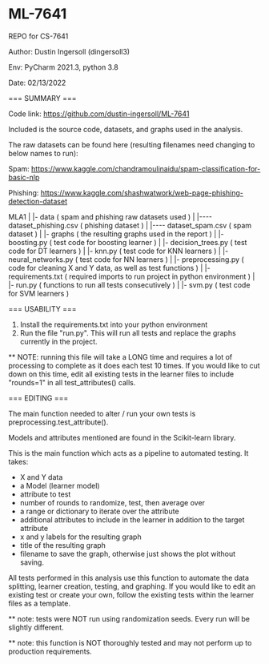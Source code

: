 # ML-7641
REPO for CS-7641



Author: Dustin Ingersoll (dingersoll3)

Env: PyCharm 2021.3, python 3.8

Date: 02/13/2022


=== SUMMARY ===

Code link: https://github.com/dustin-ingersoll/ML-7641

Included is the source code, datasets, and graphs used in the analysis.


The raw datasets can be found here (resulting filenames need changing to below names to run):

Spam: https://www.kaggle.com/chandramoulinaidu/spam-classification-for-basic-nlp

Phishing: https://www.kaggle.com/shashwatwork/web-page-phishing-detection-dataset


MLA1
|
|- data    ( spam and phishing raw datasets used )
|
|---- dataset_phishing.csv    ( phishing dataset )
|
|---- dataset_spam.csv     ( spam dataset )
|
|- graphs     ( the resulting graphs used in the report )
|
|- boosting.py     ( test code for boosting learner )
|
|- decision_trees.py     ( test code for DT learners )
|
|- knn.py     ( test code for KNN learners )
|
|- neural_networks.py     ( test code for NN learners )
|
|- preprocessing.py     ( code for cleaning X and Y data, as well as test functions )
|
|- requirements.txt      ( required imports to run project in python environment )
|
|- run.py      ( functions to run all tests consecutively )
|
|- svm.py      ( test code for SVM learners )



=== USABILITY ===


1) Install the requirements.txt into your python environment
2) Run the file "run.py". This will run all tests and replace the graphs currently in the project.

** NOTE: running this file will take a LONG time and requires a lot of processing to complete as it does each test 10 times. If you would like to cut down on this time, edit all existing tests in the learner files to include "rounds=1" in all test_attributes() calls. 



=== EDITING ===


The main function needed to alter / run your own tests is preprocessing.test_attribute().

Models and attributes mentioned are found in the Scikit-learn library.

This is the main function which acts as a pipeline to automated testing. It takes:

 - X and Y data
 - a Model (learner model)
 - attribute to test
 - number of rounds to randomize, test, then average over
 - a range or dictionary to iterate over the attribute
 - additional attributes to include in the learner in addition to the target attribute
 - x and y labels for the resulting graph
 - title of the resulting graph
 - filename to save the graph, otherwise just shows the plot without saving.

All tests performed in this analysis use this function to automate the data splitting, learner creation, testing, and graphing. If you would like to edit an existing test or create your own, follow the existing tests within the learner files as a template. 

** note: tests were NOT run using randomization seeds. Every run will be slightly different. 

** note: this function is NOT thoroughly tested and may not perform up to production requirements. 

